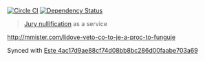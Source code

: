 [![Circle CI](https://circleci.com/gh/steida/vetoapp.svg?style=svg)](https://circleci.com/gh/steida/vetoapp)
[![Dependency Status](https://david-dm.org/steida/vetoapp.svg)](https://david-dm.org/steida/vetoapp)

> [Jury nullification](https://en.wikipedia.org/wiki/Jury_nullification) as a service

http://mmister.com/lidove-veto-co-to-je-a-proc-to-funguje

Synced with [Este 4ac17d9ae88cf74d08bb8bc286d00faabe703a69](https://github.com/este/este/commit/4ac17d9ae88cf74d08bb8bc286d00faabe703a69)
